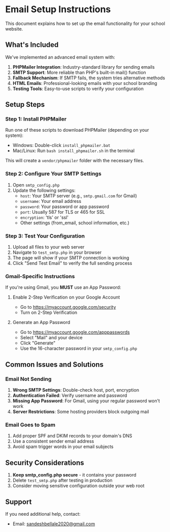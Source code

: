 # Email Setup Instructions

This document explains how to set up the email functionality for your school website.

## What's Included

We've implemented an advanced email system with:

1. **PHPMailer Integration**: Industry-standard library for sending emails
2. **SMTP Support**: More reliable than PHP's built-in mail() function
3. **Fallback Mechanism**: If SMTP fails, the system tries alternative methods
4. **HTML Emails**: Professional-looking emails with your school branding
5. **Testing Tools**: Easy-to-use scripts to verify your configuration

## Setup Steps

### Step 1: Install PHPMailer

Run one of these scripts to download PHPMailer (depending on your system):

- Windows: Double-click `install_phpmailer.bat`
- Mac/Linux: Run `bash install_phpmailer.sh` in the terminal

This will create a `vendor/phpmailer` folder with the necessary files.

### Step 2: Configure Your SMTP Settings

1. Open `smtp_config.php`
2. Update the following settings:
   - `host`: Your SMTP server (e.g., `smtp.gmail.com` for Gmail)
   - `username`: Your email address
   - `password`: Your password or app password
   - `port`: Usually 587 for TLS or 465 for SSL
   - `encryption`: 'tls' or 'ssl'
   - Other settings (from_email, school information, etc.)

### Step 3: Test Your Configuration

1. Upload all files to your web server
2. Navigate to `test_smtp.php` in your browser
3. The page will show if your SMTP connection is working
4. Click "Send Test Email" to verify the full sending process

### Gmail-Specific Instructions

If you're using Gmail, you **MUST** use an App Password:

1. Enable 2-Step Verification on your Google Account
   - Go to https://myaccount.google.com/security
   - Turn on 2-Step Verification

2. Generate an App Password
   - Go to https://myaccount.google.com/apppasswords
   - Select "Mail" and your device
   - Click "Generate"
   - Use the 16-character password in your `smtp_config.php`

## Common Issues and Solutions

### Email Not Sending

1. **Wrong SMTP Settings**: Double-check host, port, encryption
2. **Authentication Failed**: Verify username and password
3. **Missing App Password**: For Gmail, using your regular password won't work
4. **Server Restrictions**: Some hosting providers block outgoing mail

### Email Goes to Spam

1. Add proper SPF and DKIM records to your domain's DNS
2. Use a consistent sender email address
3. Avoid spam trigger words in your email subjects

## Security Considerations

1. **Keep smtp_config.php secure** - it contains your password
2. Delete `test_smtp.php` after testing in production
3. Consider moving sensitive configuration outside your web root

## Support

If you need additional help, contact:
- Email: sandeshbellale2020@gmail.com 